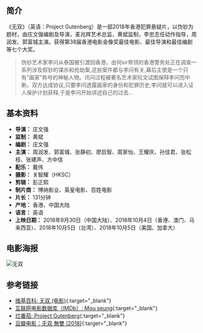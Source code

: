 ##  简介

《无双》（英语：Project Gutenberg）是一部2018年香港犯罪悬疑片，以伪钞为题材，由庄文强编剧及导演，麦兆辉艺术总监，黄斌监制，李忠志任动作指导，周润发、郭富城主演。获得第38届香港电影金像奖最佳电影、最佳导演和最佳编剧等七个大奖。

> 伪钞艺术家李问从泰国被引渡回香港。由何sir带领的香港警务处正在调查一系列涉及假钞的谋杀和抢劫案,这些案件都与李问有关,幕后主使是一个只有"画家"称号的神秘人物。讯问过程被著名艺术家阮文试图保释李问而中断。双方达成协议,只要李问透露画家的身份和犯罪历史,李问就可以进入证人保护计划获释,于是李问开始讲述自己的过去...


## 基本资料

* **导演：** 庄文强
* **监制：** 黄斌 
* **编剧：** 庄文强
* **主演：** 周润发、郭富城、张静初、廖启智、周家怡、王耀庆、孙佳君、张松枝、张建声、方中信
* **配乐：** 戴伟
* **摄影：** 关智耀（HKSC）
* **剪辑：** 彭正熙
* **制片商：** 博纳影业、英皇电影、百姓电影
* **片长：** 131分钟
* **产地：** 香港、中国大陆
* **语言：** 英语
* **上映日期：** 2018年9月30日（中国大陆）、2018年10月4日（香港、澳门、马来西亚）、2018年10月5日（台湾）、2018年10月5日（美国、加拿大）

## 电影海报

![无双](https://upload.wikimedia.org/wikipedia/zh/e/ed/Project_Gutenberg_film_poster.jpg)


## 参考链接

* [维基百科: 无双 (电影)](https://zh.wikipedia.org/wiki/%E7%84%A1%E9%9B%99_(%E9%9B%BB%E5%BD%B1)){:target="_blank"}
* [互联网电影数据库（IMDb）: Mou seung](https://www.imdb.com/title/tt7183578/){:target="_blank"}
* [烂番茄: Project Gutenberg](https://www.rottentomatoes.com/m/project_gutenberg){:target="_blank"}
* [豆瓣电影：无双 無雙 (2018)](https://movie.douban.com/subject/26425063/){:target="_blank"}